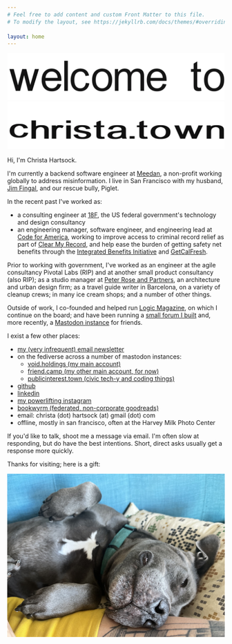 ```yaml
---
# Feel free to add content and custom Front Matter to this file.
# To modify the layout, see https://jekyllrb.com/docs/themes/#overriding-theme-defaults

layout: home
---
```


![Welcome to](./img/welcometo.gif)
![christa.town](/img/christatown.gif)

Hi, I'm Christa Hartsock.

I'm currently a backend software engineer at [Meedan](https://meedan.com/), a non-profit working globally to address misinformation.  I live in San Francisco with my husband, [Jim Fingal](https://jimfingal.com), and our rescue bully, Piglet.

In the recent past I've worked as:

* a consulting engineer at [18F](https://18f.gsa.gov/), the US federal government's technology and design consultancy
* an engineering manager, software engineer, and engineering lead at [Code for America](https://codeforamerica.org), working to improve access to criminal record relief as part of [Clear My Record](https://www.codeforamerica.org/programs/clear-my-record), and help ease the burden of getting safety net benefits through the [Integrated Benefits Initiative](https://www.govtech.com/civic/code-for-americas-integrated-benefits-initiative-expands-to-five-states.html) and [GetCalFresh](https://demo.getcalfresh.org).

Prior to working with government, I've worked as an engineer at the agile consultancy Pivotal Labs (RIP) and at another small product consultancy (also RIP); as a studio manager at [Peter Rose and Partners](https://roseandpartners.com/), an architecture and urban design firm; as a travel guide writer in Barcelona, on a variety of cleanup crews; in many ice cream shops; and a number of other things.

Outside of work, I co-founded and helped run [Logic Magazine](https://logicmag.io), on which I continue on the board; and have been running a [small forum I built](https://github.com/hartsick/ruBB/) and, more recently, a [Mastodon instance](https://void.holdings) for friends.

I exist a few other places:
* [my (very infrequent) email newsletter](https://tinyletter.com/loggin_off)
* on the fediverse across a number of mastodon instances:
    * <a rel="me" href="https://void.holdings/@christa">void.holdings (my main account)</a>
    * <a rel="me" href="https://friend.camp/@christa">friend.camp (my other main account, for now)</a>
    * <a rel="me" href="https://mastodon.publicinterest.town/@christa">publicinterest.town (civic tech-y and coding things)</a>
* [github](https://github.com/hartsick)
* [linkedin](http://linkedin.com/in/chartsock)
* [my powerlifting instagram](https://www.instagram.com/christa_lifts)
* [bookwyrm (federated, non-corporate goodreads)](https://bookwyrm.social/user/christa)
* email: christa (dot) hartsock (at) gmail (dot) com
* offline, mostly in san francisco, often at the Harvey Milk Photo Center

If you'd like to talk, shoot me a message via email. I'm often slow at responding, but do have the best intentions. Short, direct asks usually get a response more quickly.

Thanks for visiting; here is a gift:

![Piglet, my grey and white bully mix dog, presenting her belly for a rub.](./img/piglet.jpg)
